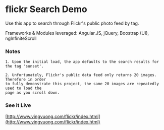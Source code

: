 # flickr Search Demo

Use this app to search through Flickr's public photo feed by tag.

Frameworks & Modules leveraged: Angular.JS, jQuery, Boostrap (UI), ngInfiniteScroll

### Notes

```
1. Upon the initial load, the app defaults to the search results for the tag 'sunset'.

2. Unfortunately, Flickr's public data feed only returns 20 images. Therefore in order
to fully demonstrate this project, the same 20 images are repeatedly used to load the
page as you scroll down.
```

### See it Live

[http://www.yingvuong.com/flickr/index.html](http://www.yingvuong.com/flickr/index.html)
